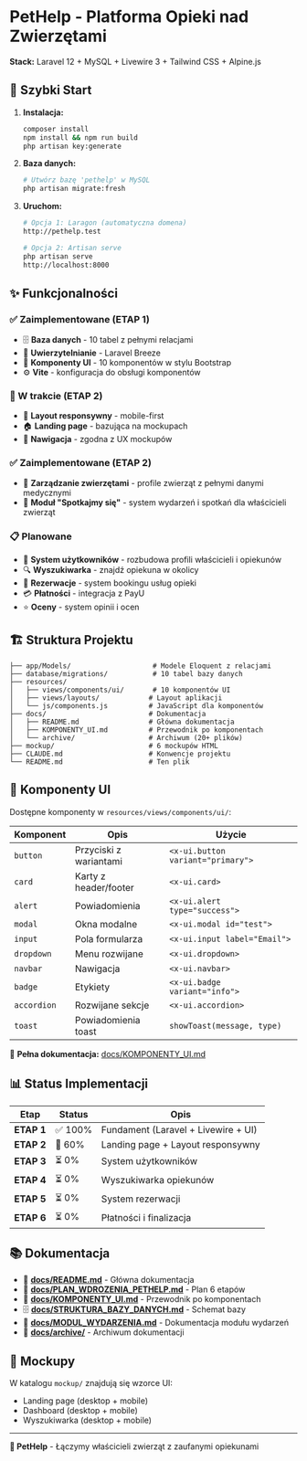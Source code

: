 # PetHelp - Platforma Opieki nad Zwierzętami

**Stack:** Laravel 12 + MySQL + Livewire 3 + Tailwind CSS + Alpine.js

## 🚀 Szybki Start

1. **Instalacja:**
   ```bash
   composer install
   npm install && npm run build
   php artisan key:generate
   ```

2. **Baza danych:**
   ```bash
   # Utwórz bazę 'pethelp' w MySQL
   php artisan migrate:fresh
   ```

3. **Uruchom:**
   ```bash
   # Opcja 1: Laragon (automatyczna domena)
   http://pethelp.test

   # Opcja 2: Artisan serve
   php artisan serve
   http://localhost:8000
   ```

## ✨ Funkcjonalności

### ✅ Zaimplementowane (ETAP 1)
- 🗄️ **Baza danych** - 10 tabel z pełnymi relacjami
- 🔐 **Uwierzytelnianie** - Laravel Breeze
- 🎨 **Komponenty UI** - 10 komponentów w stylu Bootstrap
- ⚙️ **Vite** - konfiguracja do obsługi komponentów

### 🔄 W trakcie (ETAP 2)
- 📱 **Layout responsywny** - mobile-first
- 🏠 **Landing page** - bazująca na mockupach
- 🧭 **Nawigacja** - zgodna z UX mockupów

### ✅ Zaimplementowane (ETAP 2)
- 🐾 **Zarządzanie zwierzętami** - profile zwierząt z pełnymi danymi medycznymi
- 📅 **Moduł "Spotkajmy się"** - system wydarzeń i spotkań dla właścicieli zwierząt

### 📋 Planowane
- 👥 **System użytkowników** - rozbudowa profili właścicieli i opiekunów
- 🔍 **Wyszukiwarka** - znajdź opiekuna w okolicy
- 📅 **Rezerwacje** - system bookingu usług opieki
- 💳 **Płatności** - integracja z PayU
- ⭐ **Oceny** - system opinii i ocen

## 🏗️ Struktura Projektu

```
├── app/Models/                    # Modele Eloquent z relacjami
├── database/migrations/           # 10 tabel bazy danych
├── resources/
│   ├── views/components/ui/       # 10 komponentów UI
│   ├── views/layouts/            # Layout aplikacji
│   └── js/components.js          # JavaScript dla komponentów
├── docs/                         # Dokumentacja
│   ├── README.md                 # Główna dokumentacja
│   ├── KOMPONENTY_UI.md          # Przewodnik po komponentach
│   └── archive/                  # Archiwum (20+ plików)
├── mockup/                       # 6 mockupów HTML
├── CLAUDE.md                     # Konwencje projektu
└── README.md                     # Ten plik
```

## 🎨 Komponenty UI

Dostępne komponenty w `resources/views/components/ui/`:

| Komponent | Opis | Użycie |
|-----------|------|--------|
| `button` | Przyciski z wariantami | `<x-ui.button variant="primary">` |
| `card` | Karty z header/footer | `<x-ui.card>` |
| `alert` | Powiadomienia | `<x-ui.alert type="success">` |
| `modal` | Okna modalne | `<x-ui.modal id="test">` |
| `input` | Pola formularza | `<x-ui.input label="Email">` |
| `dropdown` | Menu rozwijane | `<x-ui.dropdown>` |
| `navbar` | Nawigacja | `<x-ui.navbar>` |
| `badge` | Etykiety | `<x-ui.badge variant="info">` |
| `accordion` | Rozwijane sekcje | `<x-ui.accordion>` |
| `toast` | Powiadomienia toast | `showToast(message, type)` |

📖 **Pełna dokumentacja:** [docs/KOMPONENTY_UI.md](docs/KOMPONENTY_UI.md)

## 📊 Status Implementacji

| Etap | Status | Opis |
|------|--------|------|
| **ETAP 1** | ✅ 100% | Fundament (Laravel + Livewire + UI) |
| **ETAP 2** | 🔄 60% | Landing page + Layout responsywny |
| **ETAP 3** | ⏳ 0% | System użytkowników |
| **ETAP 4** | ⏳ 0% | Wyszukiwarka opiekunów |
| **ETAP 5** | ⏳ 0% | System rezerwacji |
| **ETAP 6** | ⏳ 0% | Płatności i finalizacja |

## 📚 Dokumentacja

- 📖 [**docs/README.md**](docs/README.md) - Główna dokumentacja
- 🎯 [**docs/PLAN_WDROZENIA_PETHELP.md**](docs/PLAN_WDROZENIA_PETHELP.md) - Plan 6 etapów
- 🎨 [**docs/KOMPONENTY_UI.md**](docs/KOMPONENTY_UI.md) - Przewodnik po komponentach
- 🗄️ [**docs/STRUKTURA_BAZY_DANYCH.md**](docs/STRUKTURA_BAZY_DANYCH.md) - Schemat bazy
- 📅 [**docs/MODUL_WYDARZENIA.md**](docs/MODUL_WYDARZENIA.md) - Dokumentacja modułu wydarzeń
- 📁 [**docs/archive/**](docs/archive/) - Archiwum dokumentacji

## 🎯 Mockupy

W katalogu `mockup/` znajdują się wzorce UI:
- Landing page (desktop + mobile)
- Dashboard (desktop + mobile)
- Wyszukiwarka (desktop + mobile)

---

**🐾 PetHelp** - Łączymy właścicieli zwierząt z zaufanymi opiekunami